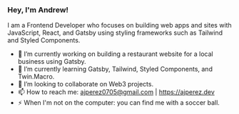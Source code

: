 ### Hey, I'm Andrew!
I am a Frontend Developer who focuses on building web apps and sites with JavaScript, React, and Gatsby using styling frameworks such as Tailwind and Styled Components.

- 🔭 I’m currently working on building a restaurant website for a local business using Gatsby.
- 🌱 I’m currently learning Gatsby, Tailwind, Styled Components, and Twin.Macro.
- 👯 I’m looking to collaborate on Web3 projects.
- 📫 How to reach me: ajperez0705@gmail.com | https://ajperez.dev
- ⚡ When I'm not on the computer: you can find me with a soccer ball.

<!--
**ajperez0705/ajperez0705** is a ✨ _special_ ✨ repository because its `README.md` (this file) appears on your GitHub profile.

Here are some ideas to get you started:


-->
